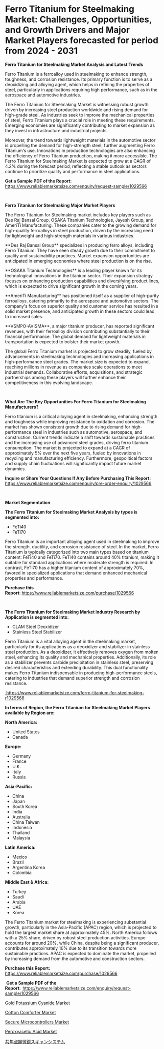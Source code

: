 <p><h1>Ferro Titanium for Steelmaking Market: Challenges, Opportunities, and Growth Drivers and Major Market Players forecasted for period from 2024 - 2031</h1></p><p><strong>Ferro Titanium for Steelmaking Market Analysis and Latest Trends</strong></p>
<p><p>Ferro Titanium is a ferroalloy used in steelmaking to enhance strength, toughness, and corrosion resistance. Its primary function is to serve as a deoxidizing and alloying agent, which helps in refining the properties of steel, particularly in applications requiring high performance, such as in the aerospace and automotive industries.</p><p>The Ferro Titanium for Steelmaking Market is witnessing robust growth driven by increasing steel production worldwide and rising demand for high-grade steel. As industries seek to improve the mechanical properties of steel, Ferro Titanium plays a crucial role in meeting these requirements. Emerging economies are significantly contributing to market expansion as they invest in infrastructure and industrial projects.</p><p>Moreover, the trend towards lightweight materials in the automotive sector is propelling the demand for high-strength steel, further augmenting Ferro Titanium's use. Innovations in production technologies are also enhancing the efficiency of Ferro Titanium production, making it more accessible. The Ferro Titanium for Steelmaking Market is expected to grow at a CAGR of 4.2% during the forecast period, reflecting a stable outlook as sectors continue to prioritize quality and performance in steel applications.</p></p>
<p><strong>Get a Sample PDF of the Report:&nbsp;</strong> <a href="https://www.reliablemarketsize.com/enquiry/request-sample/1029566">https://www.reliablemarketsize.com/enquiry/request-sample/1029566</a></p>
<p>&nbsp;</p>
<p><strong>Ferro Titanium for Steelmaking Major Market Players</strong></p>
<p><p>The Ferro Titanium for Steelmaking market includes key players such as Des Raj Bansal Group, OSAKA Titanium Technologies, Jayesh Group, and AmeriTi Manufacturing. These companies cater to the growing demand for high-quality ferroalloys in steel production, driven by the increasing need for lightweight and high-strength materials in various industries.</p><p>**Des Raj Bansal Group** specializes in producing ferro alloys, including Ferro Titanium. They have seen steady growth due to their commitment to quality and sustainability practices. Market expansion opportunities are anticipated in emerging economies where steel production is on the rise.</p><p>**OSAKA Titanium Technologies** is a leading player known for its technological innovations in the titanium sector. Their expansion strategy focuses on enhancing production capabilities and diversifying product lines, which is expected to drive significant growth in the coming years.</p><p>**AmeriTi Manufacturing** has positioned itself as a supplier of high-purity ferroalloys, catering primarily to the aerospace and automotive sectors. The company's focus on superior quality and customer service has resulted in a solid market presence, and anticipated growth in these sectors could lead to increased sales.</p><p>**VSMPO-AVISMA**, a major titanium producer, has reported significant revenues, with their ferroalloy division contributing substantially to their financial performance. The global demand for lightweight materials in transportation is expected to bolster their market growth.</p><p>The global Ferro Titanium market is projected to grow steadily, fueled by advancements in steelmaking technologies and increasing applications in high-performance steel grades. The market size is expected to expand, reaching millions in revenue as companies scale operations to meet industrial demands. Collaborative efforts, acquisitions, and strategic partnerships among these players will further enhance their competitiveness in this evolving landscape.</p></p>
<p>&nbsp;</p>
<p><strong>What Are The Key Opportunities For Ferro Titanium for Steelmaking Manufacturers?</strong></p>
<p><p>Ferro titanium is a critical alloying agent in steelmaking, enhancing strength and toughness while improving resistance to oxidation and corrosion. The market has shown consistent growth due to rising demand for high-performance steel in industries such as automotive, aerospace, and construction. Current trends indicate a shift towards sustainable practices and the increasing use of advanced steel grades, driving ferro titanium consumption. The market is projected to expand at a CAGR of approximately 5% over the next five years, fueled by innovations in recycling and manufacturing efficiency. Furthermore, geopolitical factors and supply chain fluctuations will significantly impact future market dynamics.</p></p>
<p><strong>Inquire or Share Your Questions If Any Before Purchasing This Report:</strong> <a href="https://www.reliablemarketsize.com/enquiry/pre-order-enquiry/1029566">https://www.reliablemarketsize.com/enquiry/pre-order-enquiry/1029566</a></p>
<p>&nbsp;</p>
<p><strong>Market Segmentation</strong></p>
<p><strong>The Ferro Titanium for Steelmaking Market Analysis by types is segmented into:</strong></p>
<p><ul><li>FeTi40</li><li>FeTi70</li></ul></p>
<p><p>Ferro Titanium is an important alloying agent used in steelmaking to improve the strength, ductility, and corrosion resistance of steel. In the market, Ferro Titanium is typically categorized into two main types based on titanium content: FeTi40 and FeTi70. FeTi40 contains around 40% titanium, making it suitable for standard applications where moderate strength is required. In contrast, FeTi70 has a higher titanium content of approximately 70%, favored in specialized applications that demand enhanced mechanical properties and performance.</p></p>
<p><strong>Purchase this Report:&nbsp;</strong><a href="https://www.reliablemarketsize.com/purchase/1029566">https://www.reliablemarketsize.com/purchase/1029566</a></p>
<p>&nbsp;</p>
<p><strong>The Ferro Titanium for Steelmaking Market Industry Research by Application is segmented into:</strong></p>
<p><ul><li>CLAM Steel Deoxidizer</li><li>Stainless Steel Stabilizer</li></ul></p>
<p><p>Ferro Titanium is a vital alloying agent in the steelmaking market, particularly for its applications as a deoxidizer and stabilizer in stainless steel production. As a deoxidizer, it effectively removes oxygen from molten steel, enhancing its quality and mechanical properties. Additionally, its role as a stabilizer prevents carbide precipitation in stainless steel, preserving desired characteristics and extending durability. This dual functionality makes Ferro Titanium indispensable in producing high-performance steels, catering to industries that demand superior strength and corrosion resistance.</p></p>
<p><a href="https://www.reliablemarketsize.com/ferro-titanium-for-steelmaking-r1029566">&nbsp;https://www.reliablemarketsize.com/ferro-titanium-for-steelmaking-r1029566</a></p>
<p><strong>In terms of Region, the Ferro Titanium for Steelmaking Market Players available by Region are:</strong></p>
<p>
    <p> <strong> North America: </strong>
        <ul>
            <li>United States</li>
            <li>Canada</li>
        </ul>
        </p> 
    <p> <strong> Europe: </strong>
        <ul>
            <li>Germany</li>
            <li>France</li>
            <li>U.K.</li>
            <li>Italy</li>
            <li>Russia</li>
        </ul>
        </p> 
    <p> <strong> Asia-Pacific: </strong>
        <ul>
            <li>China</li>
            <li>Japan</li>
            <li>South Korea</li>
            <li>India</li>
            <li>Australia</li>
            <li>China Taiwan</li>
            <li>Indonesia</li>
            <li>Thailand</li>
            <li>Malaysia</li>
        </ul>
        </p> 
    <p> <strong> Latin America: </strong>
        <ul>
            <li>Mexico</li>
            <li>Brazil</li>
            <li>Argentina Korea</li>
            <li>Colombia</li>
        </ul>
        </p> 
    <p> <strong> Middle East & Africa: </strong>
        <ul>
            <li>Turkey</li>
            <li>Saudi</li>
            <li>Arabia</li>
            <li>UAE</li>
            <li>Korea</li>
        </ul>
    </p>
    </p>
<p><p>The Ferro Titanium market for steelmaking is experiencing substantial growth, particularly in the Asia-Pacific (APAC) region, which is projected to hold the largest market share at approximately 45%. North America follows with a 25% share, driven by robust steel production activities. Europe accounts for around 20%, while China, despite being a significant producer, contributes approximately 10% due to its transition towards more sustainable practices. APAC is expected to dominate the market, propelled by increasing demand from the automotive and construction sectors.</p></p>
<p><strong>Purchase this Report: </strong><a href="https://www.reliablemarketsize.com/purchase/1029566">https://www.reliablemarketsize.com/purchase/1029566</a></p>
<p>&nbsp;<strong>Get a Sample PDF of the Report:&nbsp;&nbsp;</strong><a href="https://www.reliablemarketsize.com/enquiry/request-sample/1029566">https://www.reliablemarketsize.com/enquiry/request-sample/1029566</a></p>
<p><strong></strong></p>
<p><p><a href="https://issuu.com/reportprime-2/docs/gold-potassium-cyanide-market-size-_2cf04a3363073b">Gold Potassium Cyanide Market</a></p><p><a href="https://medium.com/@peach7904/the-global-cotton-comforter-market-identifies-drivers-restraints-opportunities-and-trends-78e96e8b4a43">Cotton Comforter Market</a></p><p><a href="https://www.linkedin.com/pulse/future-trends-global-secure-microcontrollers-market-insights-irlte?trackingId=SOxNvPxWQia7%2F4pj8vQy1A%3D%3D">Secure Microcontrollers Market</a></p><p><a href="https://github.com/lylyparadise/Market-Research-Report-List-5/blob/main/peroxyacetic-acid-market.md">Peroxyacetic Acid Market</a></p><p><a href="https://medium.com/@zionmetz1960/confocal-microscope-scanning-systems-market-%E3%81%AF-%E3%82%B3%E3%82%B9%E3%83%88%E7%AE%A1%E7%90%86%E3%81%A8%E5%8A%B9%E7%8E%87%E5%90%91%E4%B8%8A%E3%82%92%E5%84%AA%E5%85%88%E3%81%97%E3%81%BE%E3%81%99-%E3%81%95%E3%82%89%E3%81%AB-%E5%A0%B1%E5%91%8A%E6%9B%B8%E3%81%AF%E5%B8%82%E5%A0%B4%E3%81%AE%E9%9C%80%E8%A6%81%E9%9D%A2%E3%81%A8%E4%BE%9B%E7%B5%A6%E9%9D%A2%E3%81%AE%E4%B8%A1%E6%96%B9%E3%82%92%E3%82%AB%E3%83%90%E3%83%BC%E3%81%97%E3%81%A6%E3%81%84%E3%81%BE%E3%81%99-858c9df86f0a">共焦点顕微鏡スキャンシステム</a></p></p>